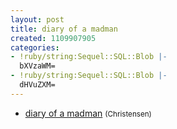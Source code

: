 ```yaml
---
layout: post
title: diary of a madman
created: 1109907905
categories:
- !ruby/string:Sequel::SQL::Blob |-
  bXVzaWM=
- !ruby/string:Sequel::SQL::Blob |-
  dHVuZXM=
---
```

<ul>
<li><a href="http://music.bubblehouse.org.s3-website-us-east-1.amazonaws.com/music/diary_of_a_madman.mp3">diary of a madman</a> <small>(Christensen)</small></li>
</ul>

